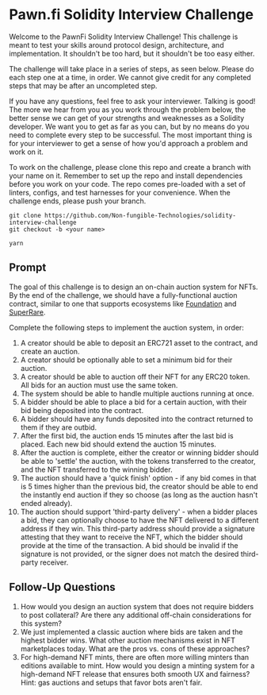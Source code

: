# Pawn.fi Solidity Interview Challenge

Welcome to the PawnFi Solidity Interview Challenge! This challenge is meant to test your skills around protocol design, architecture, and implementation. It shouldn't be too hard, but it shouldn't be too easy either. 

The challenge will take place in a series of steps, as seen below. Please do each step one at a time, in order. We cannot give credit for any completed steps that may be after an uncompleted step.

If you have any questions, feel free to ask your interviewer. Talking is good! The more we hear from you as you work through the problem below, the better sense we can get of your strengths and weaknesses as a Solidity developer. We want you to get as far as you can, but by no means do you need to complete every step to be successful. The most important thing is for your interviewer to get a sense of how you'd approach a problem and work on it.

To work on the challenge, please clone this repo and create a branch with your name on it. Remember to set up the repo and install dependencies before you work on your code. The repo comes pre-loaded with a set of linters, configs, and test harnesses for your convenience. When the challenge ends, please push your branch.

```
git clone https://github.com/Non-fungible-Technologies/solidity-interview-challenge
git checkout -b <your name>

yarn
```

## Prompt

The goal of this challenge is to design an on-chain auction system for NFTs. By the end of the challenge, we should have a fully-functional auction contract, similar to one that supports ecosystems like [Foundation](https://foundation.app) and [SuperRare](https://superrare.co).

Complete the following steps to implement the auction system, in order:

1. A creator should be able to deposit an ERC721 asset to the contract, and create an auction.
2. A creator should be optionally able to set a minimum bid for their auction.
3. A creator should be able to auction off their NFT for any ERC20 token. All bids for an auction must use the same token.
4. The system should be able to handle multiple auctions running at once.
5. A bidder should be able to place a bid for a certain auction, with their bid being deposited into the contract.
6. A bidder should have any funds deposited into the contract returned to them if they are outbid.
8. After the first bid, the auction ends 15 minutes after the last bid is placed. Each new bid should extend the auction 15 minutes.
9. After the auction is complete, either the creator or winning bidder should be able to 'settle' the auction, with the tokens transferred to the creator, and the NFT transferred to the winning bidder.
10. The auction should have a 'quick finish' option - if any bid comes in that is 5 times higher than the previous bid, the creator should be able to end the instantly end auction if they so choose (as long as the auction hasn't ended already).
11. The auction should support 'third-party delivery' - when a bidder places a bid, they can optionally choose to have the NFT delivered to a different address if they win. This third-party address should provide a signature attesting that they want to receive the NFT, which the bidder should provide at the time of the transaction. A bid should be invalid if the signature is not provided, or the signer does not match the desired third-party receiver.

## Follow-Up Questions

1. How would you design an auction system that does not require bidders to post collateral? Are there any additional off-chain considerations for this system?
2. We just implemented a classic auction where bids are taken and the highest bidder wins. What other auction mechanisms exist in NFT marketplaces today. What are the pros vs. cons of these approaches?
3. For high-demand NFT mints, there are often more willing minters than editions available to mint. How would you design a minting system for a high-demand NFT release that ensures both smooth UX and fairness? Hint: gas auctions and setups that favor bots aren't fair.
